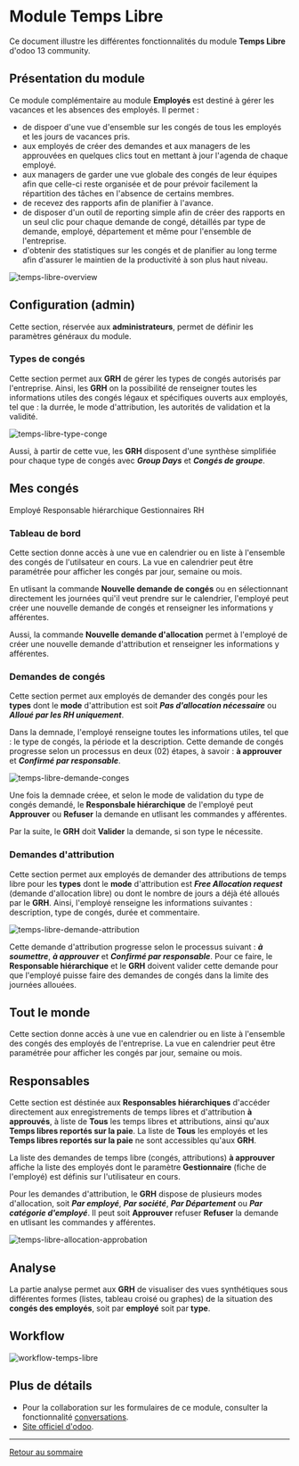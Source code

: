 # Module Temps Libre

Ce document illustre les différentes fonctionnalités du module **Temps Libre** d'odoo 13 community.

## Présentation du module

Ce module complémentaire au module **Employés** est destiné à gérer les vacances et les absences des employés. Il permet :

- de dispoer d'une vue d'ensemble sur les congés de tous les employés et les jours de vacances pris.
- aux employés de créer des demandes et aux managers de les approuvées en quelques clics tout en mettant à jour l'agenda de chaque employé.
- aux managers de garder une vue globale des congés de leur équipes afin que celle-ci reste organisée et de pour prévoir facilement la répartition des tâches en l'absence de certains membres.
- de recevez des rapports afin de planifier à l'avance.
- de disposer d'un outil de reporting simple afin de créer des rapports en un seul clic pour chaque demande de congé, détaillés par type de demande, employé, département et même pour l'ensemble de l'entreprise.
- d'obtenir des statistiques sur les congés et de planifier au long terme afin d'assurer le maintien de la productivité à son plus haut niveau.

![temps-libre-overview](./images/temps-libre-overview.png)

## Configuration (admin)

Cette section, réservée aux **administrateurs**, permet de définir les paramètres généraux du module.

### Types de congés

Cette section permet aux **GRH** de gérer les types de congés autorisés par l'entreprise. Ainsi, les **GRH** on la possibilité de renseigner toutes les informations utiles des congés légaux et spécifiques ouverts aux employés, tel que :  la durrée, le mode d'attribution, les autorités de validation et la validité.

![temps-libre-type-conge](./images/temps-libre-type-conge.png)

Aussi, à partir de cette vue, les **GRH** disposent d'une synthèse simplifiée pour chaque type de congés avec **_Group Days_** et **_Congés de groupe_**.

## Mes congés

Employé
Responsable hiérarchique
Gestionnaires RH

### Tableau de bord

Cette section donne accès à une vue en calendrier ou en liste à l'ensemble des congés de l'utilsateur en cours. La vue en calendrier peut être paramétrée pour afficher les congés par jour, semaine ou mois.

En utlisant la commande **Nouvelle demande de congés** ou en sélectionnant directement les journées qui'il veut prendre sur le calendrier, l'employé peut créer une nouvelle demande de congés et renseigner les informations y afférentes.

Aussi, la commande **Nouvelle demande d'allocation** permet à l'employé de créer une nouvelle demande d'attribution et renseigner les informations y afférentes.

### Demandes de congés

Cette section permet aux employés de demander des congés pour les **types** dont le **mode** d'attribution est soit **_Pas d'allocation nécessaire_** ou **_Alloué par les RH uniquement_**.

Dans la demnade, l'employé renseigne toutes les informations utiles, tel que : le type de congés, la période et la description. Cette demande de congés progresse selon un processus en deux (02) étapes, à savoir : **à approuver** et **_Confirmé par responsable_**.

![temps-libre-demande-conges](./images/temps-libre-demande-conges.png)

Une fois la demnade créee, et selon le mode de validation du type de congés demandé, le **Responsbale hiérarchique** de l'employé peut **Approuver** ou **Refuser** la demande en utlisant les commandes y afférentes.

Par la suite, le **GRH** doit **Valider** la demande, si son type le nécessite.

### Demandes d'attribution

Cette section permet aux employés de demander des attributions de temps libre pour les **types** dont le **mode** d'attribution est **_Free Allocation request_** (demande d'allocation libre) ou dont le nombre de jours a déjà été alloués par le **GRH**. Ainsi, l'employé renseigne les informations suivantes : description, type de congés, durée et commentaire.

![temps-libre-demande-attribution](./images/temps-libre-demande-attribution.png)

Cette demande d'attribution progresse selon le processus suivant : **_à soumettre_**, **_à approuver_** et **_Confirmé par responsable_**. Pour ce faire, le **Responsable hiérarchique** et le **GRH** doivent valider cette demande pour que l'employé puisse faire des demandes de congés dans la limite des journées allouées.

## Tout le monde

Cette section donne accès à une vue en calendrier ou en liste à l'ensemble des congés des employés de l'entreprise. La vue en calendrier peut être paramétrée pour afficher les congés par jour, semaine ou mois.

## Responsables

Cette section est déstinée aux **Responsables hiérarchiques** d'accéder directement aux enregistrements de temps libres et d'attribution **à approuvés**, à liste de **Tous** les temps libres et attributions, ainsi qu'aux **Temps libres reportés sur la paie**. La liste de **Tous** les employés et les **Temps libres reportés sur la paie** ne sont accessibles qu'aux **GRH**.

La liste des demandes de temps libre (congés, attributions) **à approuver** affiche la liste des employés dont le paramètre **Gestionnaire** (fiche de l'employé) est définis sur l'utilisateur en cours.

Pour les demandes d'attribution, le **GRH** dispose de plusieurs modes d'allocation, soit **_Par employé_**, **_Par société_**, **_Par Département_** ou **_Par catégorie d'employé_**. Il peut soit **Approuver** refuser **Refuser** la demande en utlisant les commandes y afférentes.

![temps-libre-allocation-approbation](./images/temps-libre-demande-allocation-approbation.png)

## Analyse

La partie analyse permet aux **GRH** de visualiser des vues synthétiques sous différentes formes (listes, tableau croisé ou graphes) de la situation des **congés des employés**, soit par **employé** soit par **type**.

## Workflow

![workflow-temps-libre](../diagrams/exports/activity-temps-libre/activity-temps-libre.png)

## Plus de détails

- Pour la collaboration sur les formulaires de ce module, consulter la fonctionnalité [conversations](./odoo-conversations.md).
- [Site officiel d'odoo](https://www.odoo.com/fr_FR/page/leaves).  

----
[Retour au sommaire](./odoo-deploy-guidelines-fr.md)
